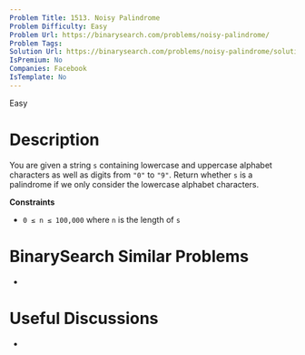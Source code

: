 ```yaml
---
Problem Title: 1513. Noisy Palindrome
Problem Difficulty: Easy
Problem Url: https://binarysearch.com/problems/noisy-palindrome/
Problem Tags: 
Solution Url: https://binarysearch.com/problems/noisy-palindrome/solutions/
IsPremium: No
Companies: Facebook
IsTemplate: No
---
```


<span style="color: ;">Easy</span>

# Description

You are given a string `s` containing lowercase and uppercase alphabet characters as well as digits from `"0"` to `"9"`. Return whether `s` is a palindrome if we only consider the lowercase alphabet characters.

**Constraints**
- `0 ≤ n ≤ 100,000` where `n` is the length of `s`

# BinarySearch Similar Problems

- []()

# Useful Discussions

- []()
